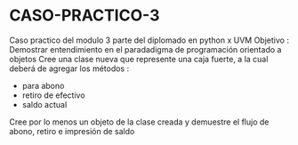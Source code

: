 # CASO-PRACTICO-3
Caso practico del modulo 3 parte del diplomado en python x UVM
Objetivo : Demostrar entendimiento en el paradadigma de programación orientado a objetos
Cree una clase nueva que represente una caja fuerte, a la cual deberá de agregar los métodos :

- para abono
- retiro de efectivo 
- saldo actual

Cree por lo menos un objeto de la clase creada y demuestre el flujo de abono, retiro e impresión de saldo
